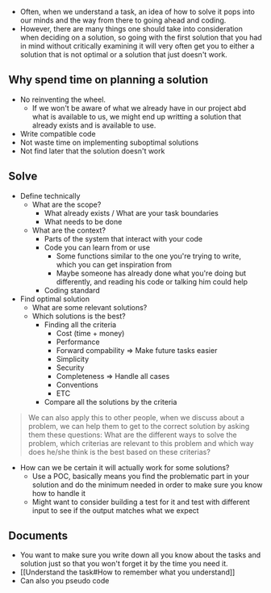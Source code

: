 - Often, when we understand a task, an idea of how to solve it pops into our minds and the way from there to going ahead and coding.
- However, there are many things one should take into consideration when deciding on a solution, so going with the first solution that you had in mind without critically examining it will very often get you to either a solution that is not optimal or a solution that just doesn't work.

## Why spend time on planning a solution
- No reinventing the wheel.
	- If we won't be aware of what we already have in our project abd what is available to us, we might end up writting a solution that already exists and is available to use.
- Write compatible code
- Not waste time on implementing suboptimal solutions
- Not find later that the solution doesn't work

## Solve
- Define technically
	- What are the scope?
		- What already exists / What are your task boundaries
		- What needs to be done
	 - What are the context?
		 - Parts of the system that interact with your code
		 - Code you can learn from or use
			 - Some functions similar to the one you're trying to write, which you can get inspiration from
			 - Maybe someone has already done what you're doing but differently, and reading his code or talking him could help
		 - Coding standard
 - Find optimal solution
	 - What are some relevant solutions?
	 - Which solutions is the best?
		 - Finding all the criteria
			 - Cost (time + money)
			 - Performance
			 - Forward compability => Make future tasks easier
			 - Simplicity
			 - Security
			 - Completeness => Handle all cases
			 - Conventions
			 - ETC
		 - Compare all the solutions by the criteria
> We can also apply this to other people, when we discuss about a problem, we can help them to get to the correct solution by asking them these questions: What are the different ways to solve the problem, which criterias are relevant to this problem and which way does he/she think is the best based on these criterias?
- How can we be certain it will actually work for some solutions?
	- Use a POC, basically means you find the problematic part in your solution and do the minimum needed in order to make sure you know how to handle it
	- Might want to consider building a test for it and test with different input to see if the output matches what we expect

## Documents
- You want to make sure you write down all you know about the tasks and solution just so that you won't forget it by the time you need it.
- [[Understand the task#How to remember what you understand]] 
- Can also you pseudo code